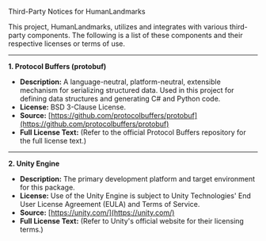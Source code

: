 Third-Party Notices for HumanLandmarks

This project, HumanLandmarks, utilizes and integrates with various third-party components. The following is a list of these components and their respective licenses or terms of use.

---

**1. Protocol Buffers (protobuf)**

- **Description:** A language-neutral, platform-neutral, extensible mechanism for serializing structured data. Used in this project for defining data structures and generating C# and Python code.
- **License:** BSD 3-Clause License.
- **Source:** [https://github.com/protocolbuffers/protobuf](https://github.com/protocolbuffers/protobuf)
- **Full License Text:** (Refer to the official Protocol Buffers repository for the full license text.)

---

**2. Unity Engine**

- **Description:** The primary development platform and target environment for this package.
- **License:** Use of the Unity Engine is subject to Unity Technologies' End User License Agreement (EULA) and Terms of Service.
- **Source:** [https://unity.com/](https://unity.com/)
- **Full License Text:** (Refer to Unity's official website for their licensing terms.)
